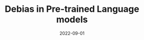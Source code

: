 ---
title: "Debias in Pre-trained Language models"
collection: projects
permalink: /projects/2022-debias
date: 2022-09-01
projecttime: '2022 - Now'
excerpt: 'Bias and stereotypes in large models increase the risk of NLP applications, and we want to tackle it from a new viewpoint - multitasks with the Pareto Frontier.'
---